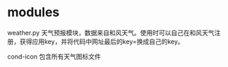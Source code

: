 # modules
weather.py 天气预报模块，数据来自和风天气。使用时可以自己在和风天气注册，获得应用key，并将代码中网址最后的key=换成自己的key。

cond-icon 包含所有天气图标文件
